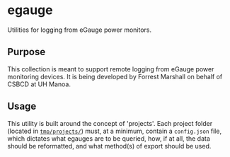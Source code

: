 # egauge

Utilities for logging from eGauge power monitors.

## Purpose

This collection is meant to support remote logging from eGauge
power monitoring devices. It is being developed by Forrest Marshall
on behalf of CSBCD at UH Manoa.

## Usage

This utility is built around the concept of 'projects'.
Each project folder (located in [`tmp/projects/`](./tmp/projects/))
must, at a minimum, contain a `config.json` file, which
dictates what egauges are to be queried, how, if at all,
the data should be reformatted, and what
method(s) of export should be used.  
